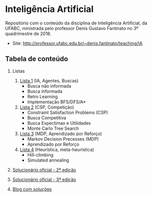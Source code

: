 # Inteligência Artificial

Repositório com o conteúdo da disciplina de Inteligência Artificial, da UFABC, ministrada pelo professor Denis Gustavo Fantinato no 3º quadrimestre de 2018.

* Site: http://professor.ufabc.edu.br/~denis.fantinato/teaching/IA

## Tabela de conteúdo

1. Listas
    1. [Lista 1](lista1.md) (IA, Agentes, Buscas)
        * Busca não informada
        * Busca informada
        * Retro Learning
        * Implementação BFS/DFS/A*
    2. [Lista 2](lista2.md) (CSP, Competição)
        * Constraint Satisfaction Problems (CSP)
        * Busca Competitiva
        * Busca Expectimax e Utilidades
        * Monte Carlo Tree Search
    3. [Lista 3](lista3.md) (MDP, Aprendizado por Reforço)
        * Markov Decision Precesses (MDP)
        * Aprendizado por Reforço
    3. [Lista 4](lista4.md) (Heurística, meta-heurística)
        * Hill-climbing
        * Simulated annealing
2. [Solucionário oficial - 2ª edição](http://www.learngroup.org/uploads/2015-04-01/Solution_Manual_Artificial_Intelligence_A_Modern_Approach.pdf)

3. [Solucionário oficial - 3ª edição](solucionario.pdf)

4. [Blog com soluções](https://wiresharklabs.wordpress.com/2013/11/24/chapter-5/)
